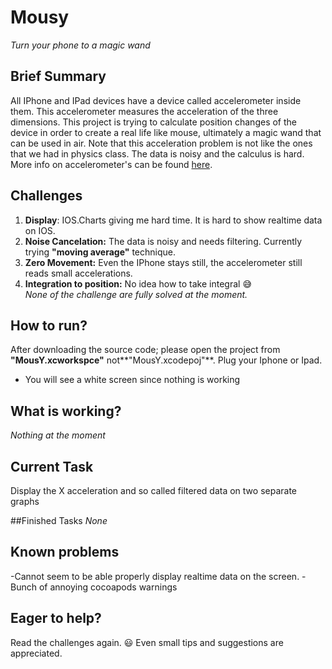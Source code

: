 # Mousy
*Turn your phone to a magic wand*

## Brief Summary
All IPhone and IPad devices have a device called accelerometer inside them. This accelerometer measures the acceleration of the three dimensions. This project is trying to calculate position changes of the device in order to create a real life like mouse, ultimately a magic wand that can be used in air. 
Note that this acceleration problem is not like the ones that we had in physics class. The data is noisy and the calculus is hard. 
More info on accelerometer's can be found [here](https://en.wikipedia.org/wiki/Accelerometer).

## Challenges
1. **Display**: IOS.Charts giving me hard time. It is hard to show realtime data on IOS.
2. **Noise Cancelation:** The data is noisy and needs filtering. Currently trying **"moving average"** technique.
3. **Zero Movement:** Even the IPhone stays still, the accelerometer still reads small accelerations. 
4. **Integration to position:** No idea how to take integral :sweat_smile:  
*None of the challenge are fully solved at the moment.*

## How to run?
After downloading the source code; please open the project from **"MousY.xcworkspce"** not**"MousY.xcodepoj"**. Plug your Iphone or Ipad.  
- You will see a white screen since nothing is working

## What is working?
*Nothing at the moment*

## Current Task
Display the X acceleration and so called filtered data on two separate graphs

##Finished Tasks
*None*

## Known problems
-Cannot seem to be able properly display realtime data on the screen. 
-Bunch of annoying cocoapods warnings 

## Eager to help?
Read the challenges again. :smiley: Even small tips and suggestions are appreciated.